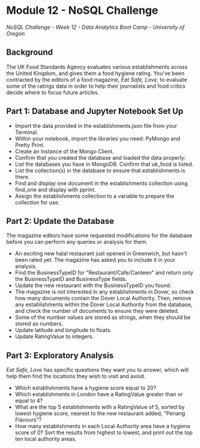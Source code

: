 # Module 12 - NoSQL Challenge
*NoSQL Challenge - Week 12 - Data Analytics Boot Camp - University of Oregon*

## Background
The UK Food Standards Agency evaluates various establishments across the United Kingdom, and gives them a food hygiene rating. You've been contracted by the editors of a food magazine, *Eat Safe, Love*, to evaluate some of the ratings data in order to help their journalists and food critics decide where to focus future articles.

## Part 1:  Database and Jupyter Notebook Set Up

- Import the data provided in the establishments.json file from your Terminal. 
- Within your notebook, import the libraries you need: PyMongo and Pretty Print.
- Create an instance of the Mongo Client.
- Confirm that you created the database and loaded the data properly:
 - List the databases you have in MongoDB. Confirm that uk_food is listed.
 - List the collection(s) in the database to ensure that establishments is there.
 - Find and display one document in the establishments collection using find_one and display with pprint.
- Assign the establishments collection to a variable to prepare the collection for use.

## Part 2:  Update the Database
The magazine editors have some requested modifications for the database before you can perform any queries or analysis for them.

- An exciting new halal restaurant just opened in Greenwich, but hasn't been rated yet. The magazine has asked you to include it in your analysis.
- Find the BusinessTypeID for "Restaurant/Cafe/Canteen" and return only the BusinessTypeID and BusinessType fields.
 - Update the new restaurant with the BusinessTypeID you found.
 - The magazine is not interested in any establishments in Dover, so check how many documents contain the Dover Local Authority. Then, remove any establishments within the Dover Local Authority from the database, and check the number of documents to ensure they were deleted.
- Some of the number values are stored as strings, when they should be stored as numbers.
 - Update latitude and longitude to floats.
 - Update RatingValue to integers.

 ## Part 3: Exploratory Analysis
*Eat Safe, Love* has specific questions they want you to answer, which will help them find the locations they wish to visit and avoid.

- Which establishments have a hygiene score equal to 20?
- Which establishments in London have a RatingValue greater than or equal to 4?
- What are the top 5 establishments with a RatingValue of 5, sorted by lowest hygiene score, nearest to the new restaurant added, "Penang Flavours"?
- How many establishments in each Local Authority area have a hygiene score of 0? Sort the results from highest to lowest, and print out the top ten local authority areas.